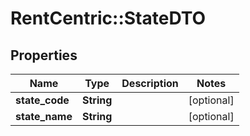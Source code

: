 # RentCentric::StateDTO

## Properties
Name | Type | Description | Notes
------------ | ------------- | ------------- | -------------
**state_code** | **String** |  | [optional] 
**state_name** | **String** |  | [optional] 


